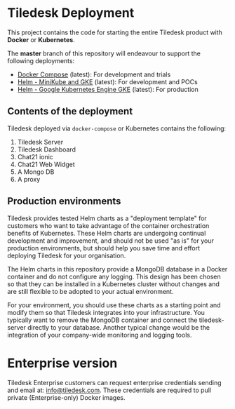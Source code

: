 
# Tiledesk Deployment

This project contains the code for starting the entire Tiledesk product with **Docker** or **Kubernetes**.

The **master** branch of this repository will endeavour to support the following deployments:
- [Docker Compose](https://developer.tiledesk.com/installation/installation) (latest): For development and trials
- [Helm - MiniKube and GKE](helm/README.md) (latest): For development and POCs
- [Helm - Google Kubernetes Engine GKE](#) (latest): For production



## Contents of the deployment
Tiledesk deployed via `docker-compose` or Kubernetes contains the following:
1. Tiledesk Server
2. Tiledesk Dashboard
3. Chat21 ionic
4. Chat21 Web Widget
5. A Mongo DB  
6. A proxy

## Production environments
Tiledesk provides tested Helm charts as a "deployment template" for customers who want to take advantage of the container orchestration benefits of Kubernetes. These Helm charts are undergoing continual development and improvement, and should not be used "as is" for your production environments, but should help you save time and effort deploying Tiledesk for your organisation.

The Helm charts in this repository provide a MongoDB database in a Docker container and do not configure
any logging. This design has been chosen so that they can be installed in a Kubernetes cluster without
changes and are still flexible to be adopted to your actual environment. 

For your environment, you should use these charts as a starting point and modify them so that Tiledesk integrates
into your infrastructure. You typically want to remove the MongoDB container and connect the tiledesk-server
directly to your database.
Another typical change would be the integration of your company-wide monitoring and logging tools.

# Enterprise version
Tiledesk Enterprise customers can request enterprise credentials sending and email at: info@tiledesk.com. These credentials are required to pull private (Enterprise-only) Docker images.
